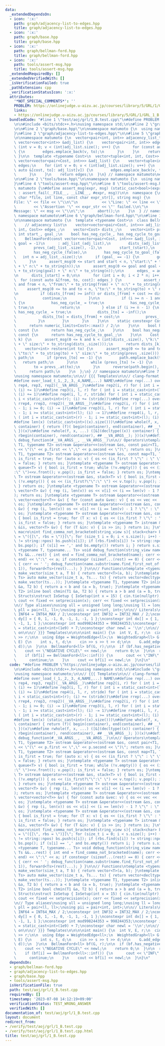 ```yaml
---
data:
  _extendedDependsOn:
  - icon: ':x:'
    path: graph/adjacency-list-to-edges.hpp
    title: graph/adjacency-list-to-edges.hpp
  - icon: ':x:'
    path: graph/base.hpp
    title: graph/base.hpp
  - icon: ':x:'
    path: graph/bellman-ford.hpp
    title: graph/bellman-ford.hpp
  - icon: ':x:'
    path: tools/assert-msg.hpp
    title: tools/assert-msg.hpp
  _extendedRequiredBy: []
  _extendedVerifiedWith: []
  _isVerificationFailed: true
  _pathExtension: cpp
  _verificationStatusIcon: ':x:'
  attributes:
    '*NOT_SPECIAL_COMMENTS*': ''
    PROBLEM: https://onlinejudge.u-aizu.ac.jp/courses/library/5/GRL/1/GRL_1_B
    links:
    - https://onlinejudge.u-aizu.ac.jp/courses/library/5/GRL/1/GRL_1_B
  bundledCode: "#line 1 \"test/aoj/grl/1_B.test.cpp\"\n#define PROBLEM \"https://onlinejudge.u-aizu.ac.jp/courses/library/5/GRL/1/GRL_1_B\"\
    \n\n#include <bits/stdc++.h>\nusing namespace std;\n\n#line 2 \"graph/bellman-ford.hpp\"\
    \n\n#line 2 \"graph/base.hpp\"\n\nnamespace matumoto {\n  using namespace std;\n\
    }\n#line 2 \"graph/adjacency-list-to-edges.hpp\"\n\n#line 5 \"graph/adjacency-list-to-edges.hpp\"\
    \n\nnamespace matumoto {\n  vector<pair<int, int>> adjacency_list_to_edges(const\
    \ vector<vector<int>> &adj_list) {\n    vector<pair<int, int>> edges;\n    for\
    \ (int v = 0; v < (int)adj_list.size(); v++) {\n      for (const auto &to: adj_list[v])\
    \ {\n        edges.emplace_back(v, to);\n      }\n    }\n    return edges;\n \
    \ }\n\n  template <typename Cost>\n  vector<tuple<int, int, Cost>> adjacency_list_to_edges(const\
    \ vector<vector<pair<Cost, int>>> &adj_list) {\n    vector<tuple<int, int, Cost>>\
    \ edges;\n    for (int v = 0; v < (int)adj_list.size(); v++) {\n      for (const\
    \ auto &[cost, to]: adj_list[v]) {\n        edges.emplace_back(v, to, cost);\n\
    \      }\n    }\n    return edges;\n  }\n} // namespace matumoto\n#line 2 \"tools/assert-msg.hpp\"\
    \n\n#line 2 \"tools/base.hpp\"\n\nnamespace matumoto {\n  using namespace std;\n\
    }\n#line 4 \"tools/assert-msg.hpp\"\n\n#line 8 \"tools/assert-msg.hpp\"\n\nnamespace\
    \ matumoto {\n#define assert_msg(expr, msg) (static_cast<bool>(expr) ? void(0)\
    \ : assert_fail(__FILE__, __LINE__, #expr, msg))\n\n  namespace {\n    void assert_fail(const\
    \ char *file, int line, const char expr_str[], string msg) {\n      cerr << \"\
    File: \" << file << \"\\n\"\n           << \"Line: \" << line << \"\\n\"\n   \
    \        << \"Assertion '\" << expr_str << \"' failed.\\n\"\n           << \"\
    Message: \" << msg << \"\\n\";\n      abort();\n    }\n  } // namespace\n} //\
    \ namespace matumoto\n#line 6 \"graph/bellman-ford.hpp\"\n\n#line 11 \"graph/bellman-ford.hpp\"\
    \n\nnamespace matumoto {\n  template <typename Cost>\n  class BellmanFord {\n\
    \    // adjacency list\n    vector<vector<pair<Cost, int>>> adj_list_;\n    vector<tuple<int,\
    \ int, Cost>> edges_;\n    vector<Cost> dists_;\n    vector<int> prevs_;\n   \
    \ int start_, goal_;\n    bool has_neg_cycle_, has_neg_cycle_to_goal_;\n\n  public:\n\
    \    BellmanFord(const vector<vector<pair<Cost, int>>> &adj_list, int start, int\
    \ goal = -1)\n      : adj_list_(adj_list),\n        dists_(adj_list_.size(), inf()),\n\
    \        prevs_(adj_list_.size(), -1),\n        start_(start),\n        goal_(goal),\n\
    \        has_neg_cycle_(false),\n        has_neg_cycle_to_goal_(false) {\n   \
    \   int n = adj_list_.size();\n      if (goal_ == -1) {\n        goal_ = n - 1;\n\
    \      }\n      assert_msg(0 <= start and start < n, \"start:\" + to_string(start)\
    \ + \" n:\" + to_string(n));\n      assert_msg(0 <= goal and goal < n, \"goal:\"\
    \ + to_string(goal) + \" n:\" + to_string(n));\n\n      edges_ = adjacency_list_to_edges(adj_list_);\n\
    \n      dists_[start] = 0;\n\n      for (int i = 0; i < 2 * n; i++) {\n      \
    \  for (const auto &[from, to, cost]: edges_) {\n          assert_msg(0 <= from\
    \ and from < n, \"from:\" + to_string(from) + \" n:\" + to_string(n));\n     \
    \     assert_msg(0 <= to and to < n, \"to:\" + to_string(to) + \" n:\" + to_string(n));\n\
    \n          if (dists_[from] >= inf() or dists_[from] + cost >= dists_[to]) {\n\
    \            continue;\n          }\n\n          if (i >= n - 1 and to == goal)\
    \ {\n            has_neg_cycle_ = true;\n            has_neg_cycle_to_goal_ =\
    \ true;\n            return;\n          } else if (i >= n - 1) {\n           \
    \ has_neg_cycle_ = true;\n            dists_[to] = -inf();\n          } else {\n\
    \            dists_[to] = dists_[from] + cost;\n            prevs_[to] = from;\n\
    \          }\n        }\n      }\n    }\n\n    static constexpr Cost inf() {\n\
    \      return numeric_limits<Cost>::max() / 2;\n    }\n\n    bool has_negative_cycle()\
    \ const {\n      return has_neg_cycle_;\n    }\n\n    bool has_negative_cycle_to_goal()\
    \ const {\n      return has_neg_cycle_to_goal_;\n    }\n\n    Cost &operator[](int\
    \ k) {\n      assert_msg(0 <= k and k < (int)dists_.size(), \"k:\" + to_string(k)\
    \ + \" size:\" + to_string(dists_.size()));\n      return dists_[k];\n    }\n\n\
    \    vector<int> restore(int to) {\n      assert_msg(0 <= to and to < (int)dists_.size(),\
    \ \"to:\" + to_string(to) + \" size:\" + to_string(prevs_.size()));\n      vector<int>\
    \ path;\n      if (prevs_[to] == -1) {\n        path.emplace_back(to);\n     \
    \   return path;\n      }\n\n      while (prevs_[to] != -1) {\n        path.emplace_back(to);\n\
    \        to = prevs_.at(to);\n      }\n      reverse(path.begin(), path.end());\n\
    \      return path;\n    }\n  };\n} // namespace matumoto\n#line 7 \"test/aoj/grl/1_B.test.cpp\"\
    \nusing namespace matumoto;\n\n// {{{ Templates\n\n// clang-format off\n\n// Macros\n\
    #define over_load_(_1,_2,_3,_4,NAME,...) NAME\n#define rep(...) over_load_(__VA_ARGS__,\
    \ rep4, rep3, rep2)(__VA_ARGS__)\n#define rep2(i, r) for ( int i = 0; i < static_cast<int>(r);\
    \ (i) += 1)\n#define rep3(i, l, r) for ( int i = static_cast<int>(l); i < static_cast<int>(r);\
    \ (i) += 1)\n#define rep4(i, l, r, stride) for ( int i = static_cast<int>(l);\
    \ i < static_cast<int>(r); (i) += (stride))\n#define rrep(...) over_load_(__VA_ARGS__,\
    \ rrep4, rrep3, rrep2)(__VA_ARGS__)\n#define rrep2(i, r) for ( int i = static_cast<int>(r)\
    \ - 1; i >= 0; (i) -= 1)\n#define rrep3(i, l, r) for ( int i = static_cast<int>(r)\
    \ - 1; i >= static_cast<int>(l); (i) -= 1)\n#define rrep4(i, l, r, stride) for\
    \ ( int i = static_cast<int>(r) - 1; i >= static_cast<int>(l); (i) -= (stride))\n\
    #define len(x) (static_cast<int>((x).size()))\n#define whole(f, x, ...) ([&](decltype((x))\
    \ container) { return (f)( begin(container), end(container), ## __VA_ARGS__);\
    \ })(x)\n#define rwhole(f, x, ...) ([&](decltype((x)) container) { return (f)(\
    \ rbegin(container), rend(container), ## __VA_ARGS__); })(x)\n#define debug(...)\
    \ debug_function(#__VA_ARGS__, __VA_ARGS__)\n\n// Operators\ntemplate <typename\
    \ T1, typename T2> ostream &operator<<(ostream &os, const pair<T1, T2> &p) { os\
    \ << \"(\" << p.first << \",\" << p.second << \")\"; return os; }\ntemplate <typename\
    \ T1, typename T2> ostream &operator<<(ostream &os, const map<T1, T2> &v) { bool\
    \ is_first = true; for (auto x: v) { os << (is_first ? \"\" : \" \") << x; is_first\
    \ = false; } return os; }\ntemplate <typename T> ostream &operator<<(ostream &os,\
    \ queue<T> v) { bool is_first = true; while (!v.empty()) { os << (is_first?\"\"\
    :\" \")<<v.front(); v.pop(); is_first = false; } return os; }\ntemplate <typename\
    \ T> ostream &operator<<(ostream &os, stack<T> v) { bool is_first = true; while\
    \ (!v.empty()) { os << (is_first?\"\":\" \") << v.top(); v.pop(); is_first=false;\
    \ } return os; }\ntemplate <typename T> ostream &operator<<(ostream &os, const\
    \ vector<T> &v) { rep (i, len(v)) os << v[i] << (i == len(v) - 1 ? \"\" : \" \"\
    ); return os; }\ntemplate <typename T> ostream &operator<<(ostream &os, const\
    \ vector<vector<T>> &v) { for (const auto &vec: v) { os << vec << '\\n'; } return\
    \ os; }\ntemplate <typename T> ostream &operator<<(ostream &os, const deque<T>\
    \ &v) { rep (i, len(v)) os << v[i] << (i == len(v) - 1 ? \"\" : \" \"); return\
    \ os; }\ntemplate <typename T> ostream &operator<<(ostream &os, const set<T> &v)\
    \ { bool is_first = true; for (T x: v) { os << (is_first ? \"\" : \" \") << x;\
    \ is_first = false; } return os; }\ntemplate <typename T> istream &operator>>(istream\
    \ &is, vector<T> &v) { for (T &in: v) { is >> in; } return is; }\n\n// For debug\
    \ macro\nint find_comma_not_bracketed(string_view s){ stack<char> bs; string lbs\
    \ = \"({[\", rbs = \")}]\"; for (size_t i = 0; i < s.size(); i++) { if (lbs.find(s[i])\
    \ != string::npos) bs.push(s[i]); if (rbs.find(s[i]) != string::npos and !bs.empty())\
    \ bs.pop(); if (s[i] == ',' and bs.empty()) return i; } return s.size(); }\ntemplate\
    \ <typename T, typename... Ts> void debug_function(string_view name, const T &a,\
    \ Ts &&...rest) { int end = find_comma_not_bracketed(name); cerr << name.substr(0,\
    \ end) << \":\" << a; if constexpr (sizeof...(rest) == 0) { cerr << '\\n'; } else\
    \ { cerr << ' '; debug_function(name.substr(name.find_first_not_of(' ', end +\
    \ 1)), forward<Ts>(rest)...); } }\n\n// Functions\ntemplate <typename T> vector<T>\
    \ make_vector(size_t a, T b) { return vector<T>(a, b); }\ntemplate <typename...\
    \ Ts> auto make_vector(size_t a, Ts... ts) { return vector<decltype(make_vector(ts...))>(a,\
    \ make_vector(ts...)); }\ntemplate <typename T1, typename T2> inline bool chmax(T1\
    \ &a, T2 b) { return a < b and (a = b, true); }\ntemplate <typename T1, typename\
    \ T2> inline bool chmin(T1 &a, T2 b) { return a > b and (a = b, true); }\n\n//\
    \ Structs\nstruct IoSetup { IoSetup(int x = 15) { cin.tie(nullptr); ios::sync_with_stdio(false);\
    \ cout << fixed << setprecision(x); cerr << fixed << setprecision(x); } } iosetup;\n\
    \n// Type aliases\nusing ull = unsigned long long;\nusing ll = long long;\nusing\
    \ pll = pair<ll, ll>;\nusing pii = pair<int, int>;\n\n// Literals\nconstexpr ll\
    \ INF64 = INT64_MAX / 2;\nconstexpr int INF32 = INT32_MAX / 2;\nconstexpr int\
    \ dy[] = { 0, 1, -1, 0, -1, 1, -1, 1 };\nconstexpr int dx[] = { 1, 0, 0, -1, -1,\
    \ -1, 1, 1 };\nconstexpr int mod998244353 = 998244353;\nconstexpr int mod1000000007\
    \ = static_cast<int>(1e9) + 7;\nconstexpr char newl = '\\n';\n\n// clang-format\
    \ on\n\n// }}} Templates\n\n\n\nint main() {\n  int V, E, r;\n  cin >> V >> E\
    \ >> r;\n\n  using Edge = WeightedEdge<ll>;\n  WeightedGraph<ll> G(V);\n  rep(i,\
    \ E) {\n    int s, t, d;\n    cin >> s >> t >> d;\n\n    G.add_edge(Edge(s, t,\
    \ d));\n  }\n\n  BellmanFord<ll> bf(G, r);\n\n  if (bf.has_negative_cycle()) {\n\
    \    cout << \"NEGATIVE CYCLE\" << newl;\n    return 0;\n  }\n\n  rep(i, V) {\n\
    \    if (bf[i] == BellmanFord<ll>::inf()) {\n      cout << \"INF\" << newl;\n\
    \      continue;\n    }\n    cout << bf[i] << newl;\n  }\n}\n"
  code: "#define PROBLEM \"https://onlinejudge.u-aizu.ac.jp/courses/library/5/GRL/1/GRL_1_B\"\
    \n\n#include <bits/stdc++.h>\nusing namespace std;\n\n#include \"graph/bellman-ford.hpp\"\
    \nusing namespace matumoto;\n\n// {{{ Templates\n\n// clang-format off\n\n// Macros\n\
    #define over_load_(_1,_2,_3,_4,NAME,...) NAME\n#define rep(...) over_load_(__VA_ARGS__,\
    \ rep4, rep3, rep2)(__VA_ARGS__)\n#define rep2(i, r) for ( int i = 0; i < static_cast<int>(r);\
    \ (i) += 1)\n#define rep3(i, l, r) for ( int i = static_cast<int>(l); i < static_cast<int>(r);\
    \ (i) += 1)\n#define rep4(i, l, r, stride) for ( int i = static_cast<int>(l);\
    \ i < static_cast<int>(r); (i) += (stride))\n#define rrep(...) over_load_(__VA_ARGS__,\
    \ rrep4, rrep3, rrep2)(__VA_ARGS__)\n#define rrep2(i, r) for ( int i = static_cast<int>(r)\
    \ - 1; i >= 0; (i) -= 1)\n#define rrep3(i, l, r) for ( int i = static_cast<int>(r)\
    \ - 1; i >= static_cast<int>(l); (i) -= 1)\n#define rrep4(i, l, r, stride) for\
    \ ( int i = static_cast<int>(r) - 1; i >= static_cast<int>(l); (i) -= (stride))\n\
    #define len(x) (static_cast<int>((x).size()))\n#define whole(f, x, ...) ([&](decltype((x))\
    \ container) { return (f)( begin(container), end(container), ## __VA_ARGS__);\
    \ })(x)\n#define rwhole(f, x, ...) ([&](decltype((x)) container) { return (f)(\
    \ rbegin(container), rend(container), ## __VA_ARGS__); })(x)\n#define debug(...)\
    \ debug_function(#__VA_ARGS__, __VA_ARGS__)\n\n// Operators\ntemplate <typename\
    \ T1, typename T2> ostream &operator<<(ostream &os, const pair<T1, T2> &p) { os\
    \ << \"(\" << p.first << \",\" << p.second << \")\"; return os; }\ntemplate <typename\
    \ T1, typename T2> ostream &operator<<(ostream &os, const map<T1, T2> &v) { bool\
    \ is_first = true; for (auto x: v) { os << (is_first ? \"\" : \" \") << x; is_first\
    \ = false; } return os; }\ntemplate <typename T> ostream &operator<<(ostream &os,\
    \ queue<T> v) { bool is_first = true; while (!v.empty()) { os << (is_first?\"\"\
    :\" \")<<v.front(); v.pop(); is_first = false; } return os; }\ntemplate <typename\
    \ T> ostream &operator<<(ostream &os, stack<T> v) { bool is_first = true; while\
    \ (!v.empty()) { os << (is_first?\"\":\" \") << v.top(); v.pop(); is_first=false;\
    \ } return os; }\ntemplate <typename T> ostream &operator<<(ostream &os, const\
    \ vector<T> &v) { rep (i, len(v)) os << v[i] << (i == len(v) - 1 ? \"\" : \" \"\
    ); return os; }\ntemplate <typename T> ostream &operator<<(ostream &os, const\
    \ vector<vector<T>> &v) { for (const auto &vec: v) { os << vec << '\\n'; } return\
    \ os; }\ntemplate <typename T> ostream &operator<<(ostream &os, const deque<T>\
    \ &v) { rep (i, len(v)) os << v[i] << (i == len(v) - 1 ? \"\" : \" \"); return\
    \ os; }\ntemplate <typename T> ostream &operator<<(ostream &os, const set<T> &v)\
    \ { bool is_first = true; for (T x: v) { os << (is_first ? \"\" : \" \") << x;\
    \ is_first = false; } return os; }\ntemplate <typename T> istream &operator>>(istream\
    \ &is, vector<T> &v) { for (T &in: v) { is >> in; } return is; }\n\n// For debug\
    \ macro\nint find_comma_not_bracketed(string_view s){ stack<char> bs; string lbs\
    \ = \"({[\", rbs = \")}]\"; for (size_t i = 0; i < s.size(); i++) { if (lbs.find(s[i])\
    \ != string::npos) bs.push(s[i]); if (rbs.find(s[i]) != string::npos and !bs.empty())\
    \ bs.pop(); if (s[i] == ',' and bs.empty()) return i; } return s.size(); }\ntemplate\
    \ <typename T, typename... Ts> void debug_function(string_view name, const T &a,\
    \ Ts &&...rest) { int end = find_comma_not_bracketed(name); cerr << name.substr(0,\
    \ end) << \":\" << a; if constexpr (sizeof...(rest) == 0) { cerr << '\\n'; } else\
    \ { cerr << ' '; debug_function(name.substr(name.find_first_not_of(' ', end +\
    \ 1)), forward<Ts>(rest)...); } }\n\n// Functions\ntemplate <typename T> vector<T>\
    \ make_vector(size_t a, T b) { return vector<T>(a, b); }\ntemplate <typename...\
    \ Ts> auto make_vector(size_t a, Ts... ts) { return vector<decltype(make_vector(ts...))>(a,\
    \ make_vector(ts...)); }\ntemplate <typename T1, typename T2> inline bool chmax(T1\
    \ &a, T2 b) { return a < b and (a = b, true); }\ntemplate <typename T1, typename\
    \ T2> inline bool chmin(T1 &a, T2 b) { return a > b and (a = b, true); }\n\n//\
    \ Structs\nstruct IoSetup { IoSetup(int x = 15) { cin.tie(nullptr); ios::sync_with_stdio(false);\
    \ cout << fixed << setprecision(x); cerr << fixed << setprecision(x); } } iosetup;\n\
    \n// Type aliases\nusing ull = unsigned long long;\nusing ll = long long;\nusing\
    \ pll = pair<ll, ll>;\nusing pii = pair<int, int>;\n\n// Literals\nconstexpr ll\
    \ INF64 = INT64_MAX / 2;\nconstexpr int INF32 = INT32_MAX / 2;\nconstexpr int\
    \ dy[] = { 0, 1, -1, 0, -1, 1, -1, 1 };\nconstexpr int dx[] = { 1, 0, 0, -1, -1,\
    \ -1, 1, 1 };\nconstexpr int mod998244353 = 998244353;\nconstexpr int mod1000000007\
    \ = static_cast<int>(1e9) + 7;\nconstexpr char newl = '\\n';\n\n// clang-format\
    \ on\n\n// }}} Templates\n\n\n\nint main() {\n  int V, E, r;\n  cin >> V >> E\
    \ >> r;\n\n  using Edge = WeightedEdge<ll>;\n  WeightedGraph<ll> G(V);\n  rep(i,\
    \ E) {\n    int s, t, d;\n    cin >> s >> t >> d;\n\n    G.add_edge(Edge(s, t,\
    \ d));\n  }\n\n  BellmanFord<ll> bf(G, r);\n\n  if (bf.has_negative_cycle()) {\n\
    \    cout << \"NEGATIVE CYCLE\" << newl;\n    return 0;\n  }\n\n  rep(i, V) {\n\
    \    if (bf[i] == BellmanFord<ll>::inf()) {\n      cout << \"INF\" << newl;\n\
    \      continue;\n    }\n    cout << bf[i] << newl;\n  }\n}\n"
  dependsOn:
  - graph/bellman-ford.hpp
  - graph/adjacency-list-to-edges.hpp
  - graph/base.hpp
  - tools/assert-msg.hpp
  isVerificationFile: true
  path: test/aoj/grl/1_B.test.cpp
  requiredBy: []
  timestamp: '2023-07-08 14:12:19+09:00'
  verificationStatus: TEST_WRONG_ANSWER
  verifiedWith: []
documentation_of: test/aoj/grl/1_B.test.cpp
layout: document
redirect_from:
- /verify/test/aoj/grl/1_B.test.cpp
- /verify/test/aoj/grl/1_B.test.cpp.html
title: test/aoj/grl/1_B.test.cpp
---
```

